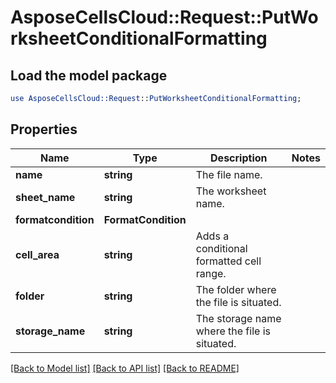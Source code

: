 # AsposeCellsCloud::Request::PutWorksheetConditionalFormatting 

## Load the model package
```perl
use AsposeCellsCloud::Request::PutWorksheetConditionalFormatting;
```

## Properties
Name | Type | Description | Notes
------------ | ------------- | ------------- | -------------
**name** | **string** | The file name. |
**sheet_name** | **string** | The worksheet name. |
**formatcondition** | **FormatCondition** |  |
**cell_area** | **string** | Adds a conditional formatted cell range. |
**folder** | **string** | The folder where the file is situated. |
**storage_name** | **string** | The storage name where the file is situated. |  

[[Back to Model list]](../README.md#documentation-for-requests) [[Back to API list]](../README.md#documentation-for-api-endpoints) [[Back to README]](../README.md)

